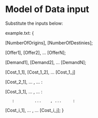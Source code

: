 # Model of Data input 
Substitute the inputs below:

example.txt: {

  [NumberOfOrigins], [NumberOfDestinies];
  
  [Offer1], [Offer2], ... [OfferN];
  
  [Demand1], [Demand2], ... [DemandN];
  
  [Cost_1_1], [Cost_1_2], ... [Cost_1_j]
  
  [Cost_2_1],    ...    , ...     :
  
  [Cost_3_1],    ...    , ...     :
  
       :         ...    , ...     :
  
  [Cost_i_1],    ...    , ... [Cost_i_j];
}
